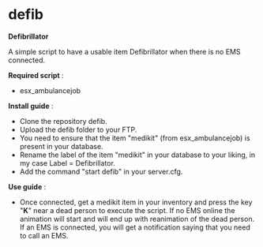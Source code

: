 # defib
**Defibrillator**

A simple script to have a usable item Defibrillator when there is no EMS connected.

__Required script__ :
- esx_ambulancejob

__Install guide__ :
- Clone the repository defib.
- Upload the defib folder to your FTP.
- You need to ensure that the item "medikit" (from esx_ambulancejob) is present in your database.
- Rename the label of the item "medikit" in your database to your liking, in my case Label = Defibrillator.
- Add the command "start defib" in your server.cfg.

__Use guide__ :
- Once connected, get a medikit item in your inventory and press the key "**K**" near a dead person to execute the script.
If no EMS online the animation will start and will end up with reanimation of the dead person.
If an EMS is connected, you will get a notification saying that you need to call an EMS.
